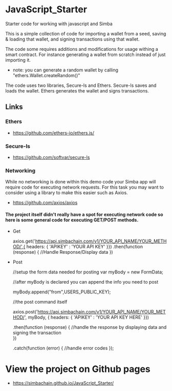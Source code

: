 # JavaScript_Starter
Starter code for working with javascript and Simba

This is a simple collection of code for importing a wallet from a seed, saving & loading that wallet, 
and signing transactions using that wallet.

The code some requires additions and modifications for usage withing a smart contract. For instance generating
a wallet from scratch instead of just importing it.
* note: you can generate a random wallet by calling "ethers.Wallet.createRandom()"

The code uses two libraries, Secure-ls and Ethers. Secure-ls saves and loads the wallet. Ethers generates the wallet
and signs transactions.

## Links
### Ethers
* https://github.com/ethers-io/ethers.js/
### Secure-ls
* https://github.com/softvar/secure-ls
### Networking
While no networking is done within this demo code your Simba app will require code for executing network requests.
For this task you may want to consider using a library to make this easier such as Axios.
* https://github.com/axios/axios

#### The project itself didn't really have a spot for executing network code so here is some general code for executing GET/POST methods.


* Get

  axios.get('https://api.simbachain.com/v1/YOUR_API_NAME/YOUR_METHOD/',{
        headers: {
                'APIKEY' : 'YOUR API KEY'
            }})
            .then(function (response) {
            //Handle Response/Display data
            })
            
            
* Post

    //setup the form data needed for posting
        var myBody = new FormData;
        
    //after myBody is declared you can append the info you need to post
        
    myBody.append("from",USERS_PUBLIC_KEY);
       

    //the post command itself
    
    axios.post('https://api.simbachain.com/v1/YOUR_API_NAME/YOUR_METHOD/', myBody, {
            headers: {
                'APIKEY' : 'YOUR API KEY HERE'
            }})
            
  .then(function (response) {
       //handle the response by displaying data and signing the transaction    
    })
    
  .catch(function (error) {
    //handle error codes
  });
  



# View the project on Github pages
* https://simbachain.github.io/JavaScript_Starter/
